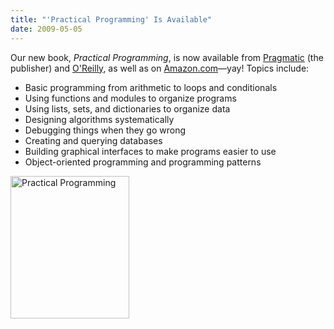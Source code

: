 ```yaml
---
title: "'Practical Programming' Is Available"
date: 2009-05-05
---
```

Our new book, <em>Practical Programming</em>, is now available from <a href="http://www.pragprog.com/titles/gwpy/practical-programming">Pragmatic</a> (the publisher) and <a href="http://oreilly.com/catalog/9781934356272/">O'Reilly</a>, as well as on <a href="http://www.amazon.com/Practical-Programming-Introduction-Computer-Science/dp/1934356271">Amazon.com</a>—yay! Topics include:
<ul>
  <li>Basic programming from arithmetic to loops and conditionals</li>
  <li>Using functions and modules to organize programs</li>
  <li>Using lists, sets, and dictionaries to organize data</li>
  <li>Designing algorithms systematically</li>
  <li>Debugging things when they go wrong</li>
  <li>Creating and querying databases</li>
  <li>Building graphical interfaces to make programs easier to use</li>
  <li>Object-oriented programming and programming patterns</li>
</ul>
<a href="http://www.pragprog.com/titles/gwpy/practical-programming"><img src="@root/files/2009/05/gwpy.jpg" alt="Practical Programming" width="190" height="228" class="centered"></a>
